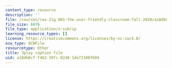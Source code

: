 ```yaml
---
content_type: resource
description: ''
file: /courses/res-21g-001-the-user-friendly-classroom-fall-2020/a18db0cff46239fc02481de72108f604_94YsseQIXq0.srt
file_size: 6676
file_type: application/x-subrip
learning_resource_types: []
license: https://creativecommons.org/licenses/by-nc-sa/4.0/
ocw_type: OCWFile
resourcetype: Other
title: 3play caption file
uid: a18db0cf-f462-39fc-0248-1de72108f604
---
```


